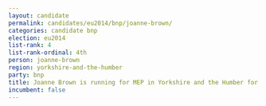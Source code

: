 ```yaml
---
layout: candidate
permalink: candidates/eu2014/bnp/joanne-brown/
categories: candidate bnp
election: eu2014
list-rank: 4
list-rank-ordinal: 4th
person: joanne-brown
region: yorkshire-and-the-humber
party: bnp
title: Joanne Brown is running for MEP in Yorkshire and the Humber for the British National Party
incumbent: false
---
```

